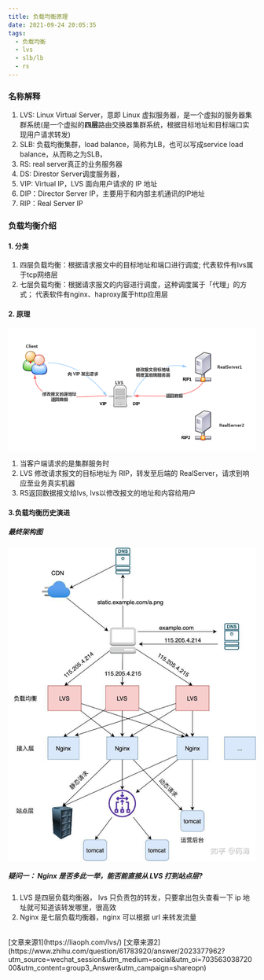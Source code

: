 ```yaml
---
title: 负载均衡原理
date: 2021-09-24 20:05:35
tags:
  - 负载均衡
  - lvs
  - slb/lb
  - rs
---
```


### 名称解释
1. LVS: Linux Virtual Server，意即 Linux 虚拟服务器，是一个虚拟的服务器集群系统(是一个虚拟的**四层**路由交换器集群系统，根据目标地址和目标端口实现用户请求转发)
2. SLB: 负载均衡集群，load balance，简称为LB，也可以写成service load balance，从而称之为SLB，
3. RS: real server真正的业务服务器
4. DS: Direstor Server调度服务器，
5. VIP: Virtual IP，LVS 面向用户请求的 IP 地址
6. DIP：Director Server IP，主要用于和内部主机通讯的IP地址
7. RIP：Real Server IP

### 负载均衡介绍
#### 1. 分类
1. 四层负载均衡：根据请求报文中的目标地址和端口进行调度; 代表软件有lvs属于tcp网络层
2. 七层负载均衡：根据请求报文的内容进行调度，这种调度属于「代理」的方式； 代表软件有nginx、haproxy属于http应用层   

#### 2. 原理
<img src="/img/lvs-nat.png" height = "auto" align=center />

1. 当客户端请求的是集群服务时
2. LVS 修改请求报文的目标地址为 RIP，转发至后端的 RealServer，请求到响应至业务真实机器
3. RS返回数据报文给lvs, lvs以修改报文的地址和内容给用户


#### 3.负载均衡历史演进

##### 最终架构图
<img src="/img/lvs.jpeg" height = "auto" align=center />

#####  疑问一： Nginx 是否多此一举，能否能直接从 LVS 打到站点层?
1. LVS 是四层负载均衡器， lvs 只负责包的转发，只要拿出包头查看一下 ip 地址就可知道该转发哪里，很高效
2. Nginx 是七层负载均衡器，nginx 可以根据 url 来转发流量

<br >
[文章来源1](https://liaoph.com/lvs/)
[文章来源2](https://www.zhihu.com/question/61783920/answer/2023377962?utm_source=wechat_session&utm_medium=social&utm_oi=70356303872000&utm_content=group3_Answer&utm_campaign=shareopn)

